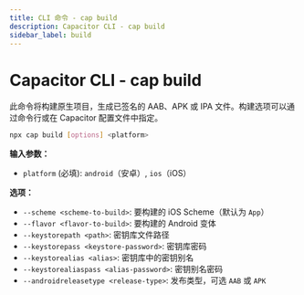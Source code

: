 ```yaml
---
title: CLI 命令 - cap build
description: Capacitor CLI - cap build
sidebar_label: build
---
```


# Capacitor CLI - cap build

此命令将构建原生项目，生成已签名的 AAB、APK 或 IPA 文件。构建选项可以通过命令行或在 Capacitor 配置文件中指定。

```bash
npx cap build [options] <platform>
```

<strong>输入参数：</strong>

- `platform` (必填): `android`（安卓）, `ios`（iOS）

<strong>选项：</strong>

- `--scheme <scheme-to-build>`: 要构建的 iOS Scheme（默认为 `App`）
- `--flavor <flavor-to-build>`: 要构建的 Android 变体
- `--keystorepath <path>`: 密钥库文件路径
- `--keystorepass <keystore-password>`: 密钥库密码
- `--keystorealias <alias>`: 密钥库中的密钥别名
- `--keystorealiaspass <alias-password>`: 密钥别名密码
- `--androidreleasetype <release-type>`: 发布类型，可选 `AAB` 或 `APK`